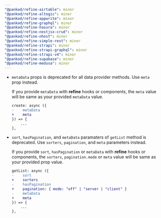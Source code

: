 ```yaml
---
"@pankod/refine-airtable": minor
"@pankod/refine-altogic": minor
"@pankod/refine-appwrite": minor
"@pankod/refine-graphql": minor
"@pankod/refine-hasura": minor
"@pankod/refine-nestjsx-crud": minor
"@pankod/refine-nhost": minor
"@pankod/refine-simple-rest": minor
"@pankod/refine-strapi": minor
"@pankod/refine-strapi-graphql": minor
"@pankod/refine-strapi-v4": minor
"@pankod/refine-supabase": minor
"@pankod/refine-medusa": minor
---
```


-   `metaData` props is deprecated for all data provider methods. Use `meta` prop instead.

    If you provide `metaData` with **refine** hooks or components, the `meta` value will be same as your provided `metaData` value.

    ```diff
    create: async ({
    -    metaData
    +    meta
    }) => {
        ...
    },
    ```

-   `sort`, `hasPagination`, and `metaData` paramaters of `getList` method is deprecated. Use `sorters`, `pagination`, and `meta` parameters instead.

    If you provide `sort`, `hasPagination` or `metaData` with **refine** hooks or components, the `sorters`, `pagination.mode` or `meta` value will be same as your provided prop value.

    ```diff
    getList: async ({
    -    sort
    +    sorters
    -    hasPagination
    +    pagination: { mode: "off" | "server | "client" }
    -    metaData
    +    meta
    }) => {
        ...
    },
    ```
